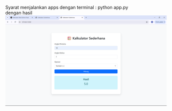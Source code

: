 Syarat menjalankan apps dengan terminal : python app.py 
<br>dengan hasil ![Alt Text](hasilImage/kalkulator.png)
